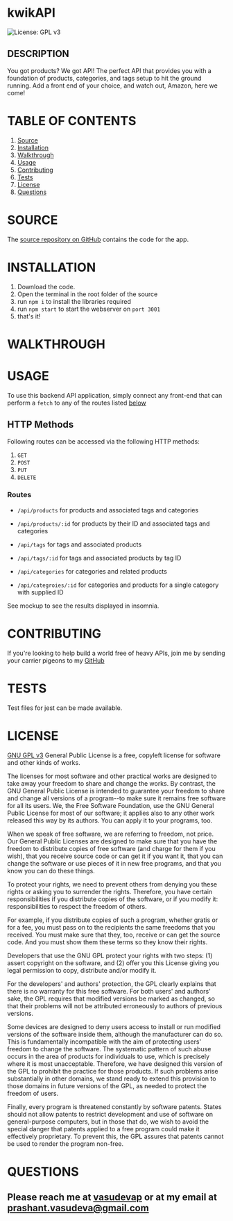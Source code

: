 # kwikAPI
![License: GPL v3](https://img.shields.io/badge/License-GPLv3-blue.svg)

## DESCRIPTION

You got products?  We got API! The perfect API that provides you with a foundation of products, categories, and tags setup to hit the ground running.  Add a front end of your choice, and watch out, Amazon, here we come!


# TABLE OF CONTENTS

1. [Source](#source)
2. [Installation](#installation)
3. [Walkthrough](#walkthrough)
4. [Usage](#usage)
3. [Contributing](#contributing)
4. [Tests](#tests)
5. [License](#license)
6. [Questions](#questions)

# SOURCE
The [source repository on GitHub](https://github.com/vasudevap/kwikAPI.git) contains the code for the app.

# INSTALLATION
1. Download the code.
2. Open the terminal in the root folder of the source
3. run `npm i` to install the libraries required
4. run `npm start` to start the webserver on `port 3001`
5. that's it!

# WALKTHROUGH


# USAGE
To use this backend API application, simply connect any front-end that can perform a `fetch` to any of the routes listed [below](#routes)

## HTTP Methods
Following routes can be accessed via the following HTTP methods:
1. `GET`
2. `POST`
3. `PUT`
4. `DELETE`

### Routes
- `/api/products`
for products and associated tags and categories

- `/api/products/:id`
for products by their ID and associated tags and categories

- `/api/tags`
for tags and associated products

- `/api/tags/:id`
for tags and associated products by tag ID

- `/api/categories`
for categories and related products

- `/api/categroies/:id`
for categories and products for a single category with supplied ID

See mockup to see the results displayed in insomnia.

# CONTRIBUTING
If you're looking to help build a world free of heavy APIs, join me by sending your carrier pigeons to my [GitHub](https://github.com/vasudevap)


# TESTS
Test files for jest can be made available.


# LICENSE
[GNU GPL v3](https://www.gnu.org/licenses/gpl-3.0)
 General Public License is a free, copyleft license for software and other kinds of works.

The licenses for most software and other practical works are designed to take away your freedom to share and change the works. By contrast, the GNU General Public License is intended to guarantee your freedom to share and change all versions of a program--to make sure it remains free software for all its users. We, the Free Software Foundation, use the GNU General Public License for most of our software; it applies also to any other work released this way by its authors. You can apply it to your programs, too.

When we speak of free software, we are referring to freedom, not price. Our General Public Licenses are designed to make sure that you have the freedom to distribute copies of free software (and charge for them if you wish), that you receive source code or can get it if you want it, that you can change the software or use pieces of it in new free programs, and that you know you can do these things.

To protect your rights, we need to prevent others from denying you these rights or asking you to surrender the rights. Therefore, you have certain responsibilities if you distribute copies of the software, or if you modify it: responsibilities to respect the freedom of others.

For example, if you distribute copies of such a program, whether gratis or for a fee, you must pass on to the recipients the same freedoms that you received. You must make sure that they, too, receive or can get the source code. And you must show them these terms so they know their rights.

Developers that use the GNU GPL protect your rights with two steps: (1) assert copyright on the software, and (2) offer you this License giving you legal permission to copy, distribute and/or modify it.

For the developers' and authors' protection, the GPL clearly explains that there is no warranty for this free software. For both users' and authors' sake, the GPL requires that modified versions be marked as changed, so that their problems will not be attributed erroneously to authors of previous versions.

Some devices are designed to deny users access to install or run modified versions of the software inside them, although the manufacturer can do so. This is fundamentally incompatible with the aim of protecting users' freedom to change the software. The systematic pattern of such abuse occurs in the area of products for individuals to use, which is precisely where it is most unacceptable. Therefore, we have designed this version of the GPL to prohibit the practice for those products. If such problems arise substantially in other domains, we stand ready to extend this provision to those domains in future versions of the GPL, as needed to protect the freedom of users.

Finally, every program is threatened constantly by software patents. States should not allow patents to restrict development and use of software on general-purpose computers, but in those that do, we wish to avoid the special danger that patents applied to a free program could make it effectively proprietary. To prevent this, the GPL assures that patents cannot be used to render the program non-free.


# QUESTIONS
Please reach me at [vasudevap](https://github.com/vasudevap) or at my email at prashant.vasudeva@gmail.com
---

